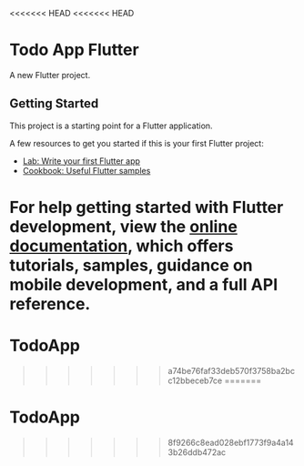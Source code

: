 <<<<<<< HEAD
<<<<<<< HEAD
# Todo App Flutter

A new Flutter project.

## Getting Started

This project is a starting point for a Flutter application.

A few resources to get you started if this is your first Flutter project:

- [Lab: Write your first Flutter app](https://docs.flutter.dev/get-started/codelab)
- [Cookbook: Useful Flutter samples](https://docs.flutter.dev/cookbook)

For help getting started with Flutter development, view the
[online documentation](https://docs.flutter.dev/), which offers tutorials,
samples, guidance on mobile development, and a full API reference.
=======
# TodoApp
>>>>>>> a74be76faf33deb570f3758ba2bcc12bbeceb7ce
=======
# TodoApp
>>>>>>> 8f9266c8ead028ebf1773f9a4a143b26ddb472ac
